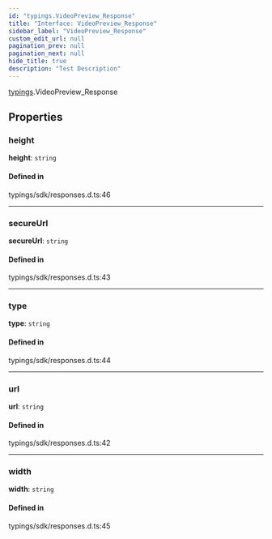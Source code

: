 ```yaml
---
id: "typings.VideoPreview_Response"
title: "Interface: VideoPreview_Response"
sidebar_label: "VideoPreview_Response"
custom_edit_url: null
pagination_prev: null
pagination_next: null
hide_title: true
description: "Test Description"
---
```


[typings](../namespaces/typings.md).VideoPreview_Response

## Properties

### height

 **height**: `string`

#### Defined in

typings/sdk/responses.d.ts:46

___

### secureUrl

 **secureUrl**: `string`

#### Defined in

typings/sdk/responses.d.ts:43

___

### type

 **type**: `string`

#### Defined in

typings/sdk/responses.d.ts:44

___

### url

 **url**: `string`

#### Defined in

typings/sdk/responses.d.ts:42

___

### width

 **width**: `string`

#### Defined in

typings/sdk/responses.d.ts:45
